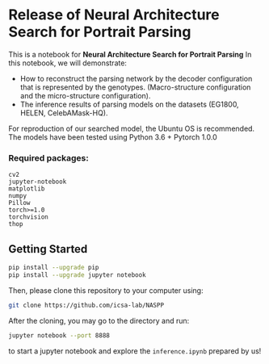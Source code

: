 #  Release of **Neural Architecture Search for Portrait Parsing**

This is a notebook for **Neural Architecture Search for Portrait Parsing**
In this notebook, we will demonstrate:

- How to reconstruct the parsing network by the decoder configuration that is represented by the genotypes. (Macro-structure configuration and the micro-structure configuration).
- The inference results of parsing models on the datasets (EG1800, HELEN, CelebAMask-HQ).

For reproduction of our searched model, the Ubuntu OS is recommended. The models have been tested using Python 3.6 +  Pytorch 1.0.0

### Required packages:

```
cv2
jupyter-notebook
matplotlib
numpy
Pillow
torch>=1.0
torchvision
thop
```

## Getting Started
```bash
pip install --upgrade pip
pip install --upgrade jupyter notebook
```

Then, please clone this repository to your computer using:

```bash
git clone https://github.com/icsa-lab/NASPP
```

After the cloning, you may go to the directory and run:

```bash
jupyter notebook --port 8888
```

to start a jupyter notebook and explore the  `inference.ipynb` prepared by us!